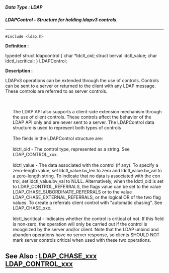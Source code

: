 ##### Data Type : LDAP
##### LDAPControl - Structure for holding ldapv3 controls.
---
```
#include <ldap.h>
```

**Definition :**

typedef struct ldapcontrol {
	char            *ldctl_oid;
	struct berval   ldctl_value;
	char            ldctl_iscritical;
}  LDAPControl;



**Description :**

LDAPv3 operations can be extended through the use of controls.  Controls can be sent to a server or returned to the client with any LDAP message. These controls are referred to as server controls.
<ul><br>
<br>
The LDAP API also supports a client-side extension mechanism through the use of client controls. These controls affect the behavior of the LDAP API only and are never sent to a server.  The LDAPControl data structure is used to represent both types of controls<br>
<br>
The fields in the LDAPControl structure are:<br>
<br>
ldctl_oid		- The control type, represented as a string.  See LDAP_CONTROL_xxx.<br>
<br>
ldctl_value		- The data associated with the control (if any).  To  specify a zero-length value, set ldctl_value.bv_len to zero and ldctl_value.bv_val to a zero-length string.  To indicate that no data is associated with the con trol, set ldctl_value.bv_val to NULL.  Alternatively, when the ldctl_oid is set to LDAP_CONTROL_REFERRALS, the flags value can be set to the value LDAP_CHASE_SUBORDINATE_REFERRALS or to the value LDAP_CHASE_EXTERNAL_REFERRALS, or the logical OR of the two flag values.  To create a referrals client control with &quot;automatic chasing&quot;.  See LDAP_CHASE_xxx.<br>
<br>
ldctl_iscritical	- Indicates whether the control is critical of not. If this field is non-zero, the operation will only be carried out if the control is recognized by the server and/or client.  Note that the LDAP unbind and abandon operations have no server response, so clients SHOULD NOT mark server controls critical when used with these two operations.<br>
</ul>



**See Also :**
[LDAP_CHASE_xxx](/domino-c-api-docs/reference/Symb/LDAP_CHASE_xxx)
[LDAP_CONTROL_xxx](/domino-c-api-docs/reference/Symb/LDAP_CONTROL_xxx)
---
